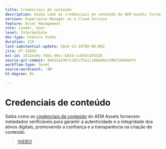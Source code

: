 ```yaml
---
title: Credenciais de conteúdo
description: Saiba como as credenciais de conteúdo do AEM Assets fornecem metadados verificáveis para garantir a autenticidade e a integridade dos ativos digitais.
version: Experience Manager as a Cloud Service
feature: Asset Management
role: Leader, User
level: Intermediate
doc-type: Feature Video
duration: 229
last-substantial-update: 2024-12-19T00:00:00Z
jira: KT-15659
exl-id: 1b12e19c-7d01-49cc-b81d-cc843cd7432b
source-git-commit: 48433a5367c281cf5a1c106b08a1306f1b0e8ef4
workflow-type: tm+mt
source-wordcount: '48'
ht-degree: 0%

---
```



# Credenciais de conteúdo

Saiba como as [credenciais de conteúdo](https://experienceleague.adobe.com/pt-br/docs/experience-manager-cloud-service/content/assets/assets-view/content-credentials) do AEM Assets fornecem metadados verificáveis para garantir a autenticidade e a integridade dos ativos digitais, promovendo a confiança e a transparência na criação de conteúdo.

>[!VIDEO](https://video.tv.adobe.com/v/3441700/?learn=on&enablevpops)
